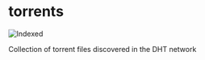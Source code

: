 torrents 
========
![Indexed](https://img.shields.io/badge/indexed-220526-blue)

Collection of torrent files discovered in the DHT network

